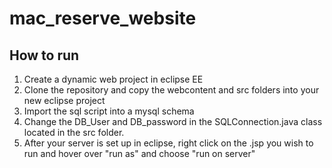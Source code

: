 # mac_reserve_website

## How to run
1. Create a dynamic web project in eclipse EE
2. Clone the repository and copy the webcontent and src folders into your new eclipse project
3. Import the sql script into a mysql schema
4. Change the DB_User and DB_password in the SQLConnection.java class located in the src folder.
5. After your server is set up in eclipse, right click on the .jsp you wish to run and hover over "run as" and choose "run on server"
